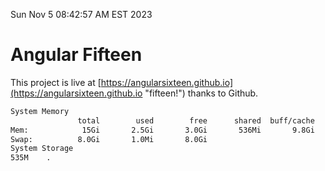 Sun Nov  5 08:42:57 AM EST 2023

# Angular Fifteen


This project is live at [https://angularsixteen.github.io](https://angularsixteen.github.io "fifteen!") thanks to Github.

```bash
System Memory
               total        used        free      shared  buff/cache   available
Mem:            15Gi       2.5Gi       3.0Gi       536Mi       9.8Gi        11Gi
Swap:          8.0Gi       1.0Mi       8.0Gi
System Storage
535M	.
